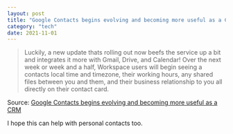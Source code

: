 ```yaml
---
layout: post
title: "Google Contacts begins evolving and becoming more useful as a CRM"
category: "tech"
date: 2021-11-01
---
```


>Luckily, a new update thats rolling out now beefs the service up a bit and integrates it more with Gmail, Drive, and Calendar! Over the next week or week and a half, Workspace users will begin seeing a contacts local time and timezone, their working hours, any shared files between you and them, and their business relationship to you all directly on their contact card.

Source: [Google Contacts begins evolving and becoming more useful as a CRM](https://chromeunboxed.com/google-contacts-workspace-crm-update)

I hope this can help with personal contacts too.
